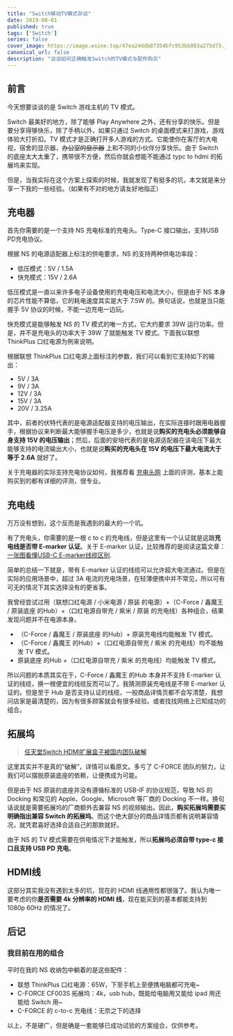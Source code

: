 ```yaml
---
title: "Switch移动TV模式杂谈"
date: 2019-08-01
published: true
tags: ['Switch']
series: false
cover_image: https://image.wsine.top/47ea24ddb87354bfc953bb803a275d73.jpg
canonical_url: false
description: "谈谈如何正确触发Switch的TV模式与配件购买"
---
```


## 前言

今天想要谈谈的是 Switch 游戏主机的 TV 模式。

Switch 最美好的地方，除了能够 Play Anywhere 之外，还有分享的快乐。但是要分享得够快乐，除了手柄以外，如果只通过 Switch 的桌面模式来打游戏，游戏体验大打折扣。TV 模式才是正确打开多人游戏的方式。它能使你在客厅的大电视，宿舍的显示器，~~办公室的显示器~~ 上和不同的小伙伴分享快乐。由于 Switch 的底座太大太重了，携带很不方便，然后你就会想能不能通过 typc to hdmi 的拓展坞来实现。

但是，当我实际在这个方案上探索的时候，我就发现了有挺多的坑，本文就是来分享一下我的一些经验。（如果有不对的地方请友好地指正）

## 充电器

首先你需要的是一个支持 NS 充电标准的充电头。Type-C 接口输出，支持USB PD充电协议。

根据 NS 的电源适配器上标注的供电要求，NS 的支持两种供电功率段：

- 低压模式：5V / 1.5A
- 快充模式：15V / 2.6A

低压模式是一直以来许多电子设备使用的充电电压和电流大小，但是由于 NS 本身的芯片性能不算低，它的耗电速度其实是大于 7.5W 的。换句话说，也就是当只能握手 5V 协议的时候，不能一边充电一边玩。

快充模式是能够触发 NS 的 TV 模式的唯一方式，它大约要求 39W 运行功率。但是，并不是充电头的功率大于 39W 了就能触发 TV 模式。下面我以联想 ThinkPlus 口红电源为例来说明。

根据联想 ThinkPlus 口红电源上面标注的参数，我们可以看到它支持如下的输出：

- 5V / 3A
- 9V / 3A
- 12V / 3A
- 15V / 3A
- 20V / 3.25A

其中，前者的伏特代表的是电源适配器支持的电压输出，在实际连接时跟用电器握手，根据协议来判断最大能够握手电压是多少，也就是说**购买的充电头必须能够自身支持 15V 的电压输出**；然后，后面的安培代表的是电源适配器在该电压下最大能够支持的电流输出大小，也就是说**购买的充电头在 15V 的电压下最大电流大于等于 2.6A** 就好了。

关于充电器的实际支持充电协议如何，我推荐看 [充电头网](<http://www.chongdiantou.com/>) 上面的评测，基本上能购买到的都有详细的评测，很专业。

## 充电线

万万没有想到，这个反而是我遇到的最大的一个坑。

有了充电头，你需要的是一根 c to c 的充电线，但是这里有一个认证就是这跟**充电线是否带 E-marker 认证**。关于 E-marker 认证，比较推荐的是阅读这篇文章：[一张图看懂USB-C E-marker线缆区别](<http://www.chongdiantou.com/wp/archives/32798.html>).

简单的总结一下就是，带有 E-marker 认证的线缆可以允许超大电流通过。但是在实际的应用场景中，超过 3A 电流的充电场景，在轻薄便携中并不常见，所以可有可无的情况下其实选择没有的更省事。

我曾经尝试过用（联想口红电源 / 小米电源 / 原装 的电源）+（C-Force / 鑫魔王 / 原装底座 的Hub）+（口红电源自带充 / 紫米 / 原装 的充电线）各种组合，结果发现问题并不在电源本身。

- （C-Force / 鑫魔王 / 原装底座 的Hub）+ 原装充电线均能触发 TV 模式。
- （C-Force / 鑫魔王 的Hub）+（口红电源自带充 / 紫米 的充电线）均不能触发 TV 模式。
- 原装底座 的Hub +（口红电源自带充 / 紫米 的充电线）均能触发 TV 模式。

所以问题的本质其实在于，C-Force / 鑫魔王 的Hub 本身并不支持 E-marker 认证的线缆，换一根便宜的线缆反而可以了。我猜测原装充电线是不带 E-marker 认证的。但是至于 Hub 是否支持认证的线缆，一般商品详情页都不会写清楚，我想问店家是最清楚的，因为有很多顾客就会有很多经验。或者找找网络上已知成功的组合。

## 拓展坞

> [任天堂Switch HDMI扩展盒子被国内团队破解](<http://www.chongdiantou.com/wp/archives/14717.html>)

这里其实并不是真的“破解”，详情可以看原文。多亏了 C-FORCE 团队的努力，让我们可以摆脱原装底座的依赖，让便携成为可能。

但是由于 NS 原装的底座并没有遵循标准的 USB-IF 的协议规范，导致 NS 的 Docking 和常见的 Apple、Google、Microsoft 等厂商的 Docking 不一样。换句话说就是需要拓展坞的厂商额外去兼容 NS 的视频输出。因此，**购买拓展坞需要买明确指出兼容 Switch 的拓展坞**。而这个绝大部分的商品详情页都有说明兼容情况，就凭君喜好选择合适自己的那款就好。

由于 NS 的 TV 模式需要在供电情况下才能触发，所以**拓展坞必须自带 type-c 接口且支持 USB PD 充电**。

## HDMI线

这部分其实我没有遇到太多的坑，现在的 HDMI 线通用性都很强了。我认为唯一要考虑的你**是否需要 4k 分辨率的 HDMI 线**，现在能买到的基本都能支持到 1080p 60Hz 的情况了。

## 后记

### 我目前在用的组合

平时在我的 NS 收纳包中躺着的是这些配件：

- 联想 ThinkPlus 口红电源：65W，下至手机上至便携电脑都可充电~
- C-FORCE CF003S 拓展坞：4k，usb hub，既能给电脑用又能给 ipad 用还能给 Switch 用~
- C-FORCE 的 c-to-c 充电线：无奈之下的选择

以上，不是硬广，但是确是一套能够已成功试验的方案组合，仅供参考。
